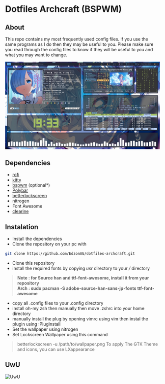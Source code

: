 # Dotfiles Archcraft (BSPWM)
## About
This repo contains my most frequently used config files. If you use the same programs as I do then they may be useful to you. Please make sure you read through the config files to know if they will be useful to you and what you may want to change.

![Desktop](.screenshots/desktop.png)

## Dependencies

 * [rofi](https://github.com/davatorium/rofi)
 * [kitty](https://github.com/kovidgoyal/kitty)
 * [bspwm](https://github.com/baskerville/bspwm) (optional*)
 * [Polybar](https://github.com/polybar/polybar)
 * [betterlockscreen](https://github.com/pavanjadhaw/betterlockscreen)   
 * nitrogen 
 * Font Awesome
 * [clearine](https://github.com/okitavera/clearine)

## Instalation

* Install the dependencies
* Clone the repository on your pc with

```bash
git clone https://github.com/EdzonAG/dotfiles-archcraft.git
```
* Clone this repository
* install the required fonts by copying *usr* directory to your */* directory      
> **Note : for Source han and ttf-font-awesome, install it from your repository**          
> **Arch : sudo pacman -S adobe-source-han-sans-jp-fonts ttf-font-awesome**
* copy all .config files to your .config directory
* install oh-my zsh then manually then move .zshrc into your home directory
* manually install the plug by opening vimrc using vim then instal the plugin using :PlugInstall   
* Set the wallpaper using nitrogen  
* Set Lockscreen Wallpaper using this command      
> betterlockscreen -u /path/to/wallpaper.png
To apply The GTK Theme and icons, you can use LXappearance  

## UwU

![UwU](https://pbs.twimg.com/media/EYY6jC6UYAIjMnR.jpg)


